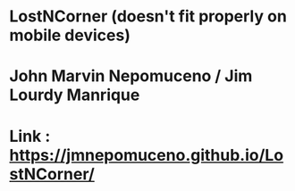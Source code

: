 # LostNCorner (doesn't fit properly on mobile devices)

# John Marvin Nepomuceno / Jim Lourdy Manrique
# Link : https://jmnepomuceno.github.io/LostNCorner/
